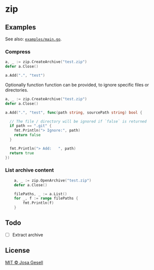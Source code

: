 # zip

## Examples

See also: [`examples/main.go`](examples/main.go).

### Compress

```go
a, _ := zip.CreateArchive("test.zip")
defer a.Close()

a.Add(".", "test")
```

Optionally function function can be provided, to ignore specific files or
directories.

```go
a, _ := zip.CreateArchive("test.zip")
defer a.Close()

a.Add(".", "test", func(path string, sourcePath string) bool {

  // The file / directory will be ignored if `false` is returned
  if path == ".git" {
    fmt.Println("> Ignore:", path)
    return false
  }

  fmt.Println("> Add:   ", path)
  return true
})
```

### List archive content

```go
	a, _ := zip.OpenArchive("test.zip")
	defer a.Close()

	filePaths, _ := a.List()
	for _, f := range filePaths {
		fmt.Println(f)
	}
```

## Todo

- [ ] Extract archive

## License

[MIT © Josa Gesell](LICENSE)